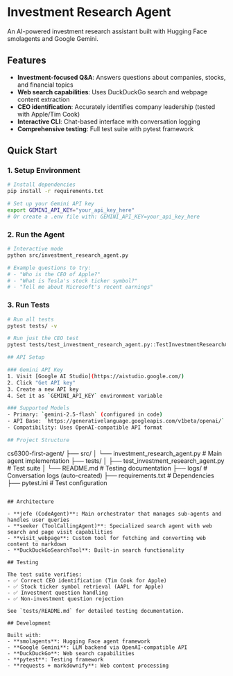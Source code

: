 # Investment Research Agent

An AI-powered investment research assistant built with Hugging Face smolagents and Google Gemini.

## Features

- **Investment-focused Q&A**: Answers questions about companies, stocks, and financial topics
- **Web search capabilities**: Uses DuckDuckGo search and webpage content extraction
- **CEO identification**: Accurately identifies company leadership (tested with Apple/Tim Cook)
- **Interactive CLI**: Chat-based interface with conversation logging
- **Comprehensive testing**: Full test suite with pytest framework

## Quick Start

### 1. Setup Environment
```bash
# Install dependencies
pip install -r requirements.txt

# Set up your Gemini API key
export GEMINI_API_KEY="your_api_key_here"
# Or create a .env file with: GEMINI_API_KEY=your_api_key_here
```

### 2. Run the Agent
```bash
# Interactive mode
python src/investment_research_agent.py

# Example questions to try:
# - "Who is the CEO of Apple?"
# - "What is Tesla's stock ticker symbol?"
# - "Tell me about Microsoft's recent earnings"
```

### 3. Run Tests
```bash
# Run all tests
pytest tests/ -v

# Run just the CEO test
pytest tests/test_investment_research_agent.py::TestInvestmentResearchAgent::test_apple_ceo_question -v

## API Setup

### Gemini API Key
1. Visit [Google AI Studio](https://aistudio.google.com/)
2. Click "Get API key" 
3. Create a new API key
4. Set it as `GEMINI_API_KEY` environment variable

### Supported Models
- Primary: `gemini-2.5-flash` (configured in code)
- API Base: `https://generativelanguage.googleapis.com/v1beta/openai/`
- Compatibility: Uses OpenAI-compatible API format

## Project Structure

```
cs6300-first-agent/
├── src/
│   └── investment_research_agent.py    # Main agent implementation
├── tests/
│   ├── test_investment_research_agent.py # Test suite
│   └── README.md                        # Testing documentation
├── logs/                                # Conversation logs (auto-created)
├── requirements.txt                     # Dependencies
├── pytest.ini                         # Test configuration
```

## Architecture

- **jefe (CodeAgent)**: Main orchestrator that manages sub-agents and handles user queries
- **seeker (ToolCallingAgent)**: Specialized search agent with web search and page visit capabilities
- **visit_webpage**: Custom tool for fetching and converting web content to markdown
- **DuckDuckGoSearchTool**: Built-in search functionality

## Testing

The test suite verifies:
- ✅ Correct CEO identification (Tim Cook for Apple)
- ✅ Stock ticker symbol retrieval (AAPL for Apple) 
- ✅ Investment question handling
- ✅ Non-investment question rejection

See `tests/README.md` for detailed testing documentation.

## Development

Built with:
- **smolagents**: Hugging Face agent framework
- **Google Gemini**: LLM backend via OpenAI-compatible API
- **DuckDuckGo**: Web search capabilities
- **pytest**: Testing framework
- **requests + markdownify**: Web content processing
